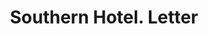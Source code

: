 ---
doi: 10.7916/D8HH7X5X
date_other: '1910'
date_other_textual: 1910-1919
form: correspondence
genre:
- Letters (correspondence)
name:
- Southern Hotel
object_in_context_url: https://biggert.cul.columbia.edu/items/view/ave_biggert_01298
subject_hierarchical_geographic:
- Columbus, Ohio, United States
subject_name:
- Southern Hotel
title: Southern Hotel. Letter
sort_title: Southern Hotel. Letter
call_number: ave_biggert_01298
coordinates:
- 39.983333333333334,-82.98333333333333
pid: ave_biggert_01298
identifiers: ave_biggert_01298
thumbnail: https://derivativo-3.library.columbia.edu/iiif/2/ldpd:343161/full/!256,256/0/native.jpg
permalink: /biggert/ave_biggert_01298/
layout: iiif-image-page
---